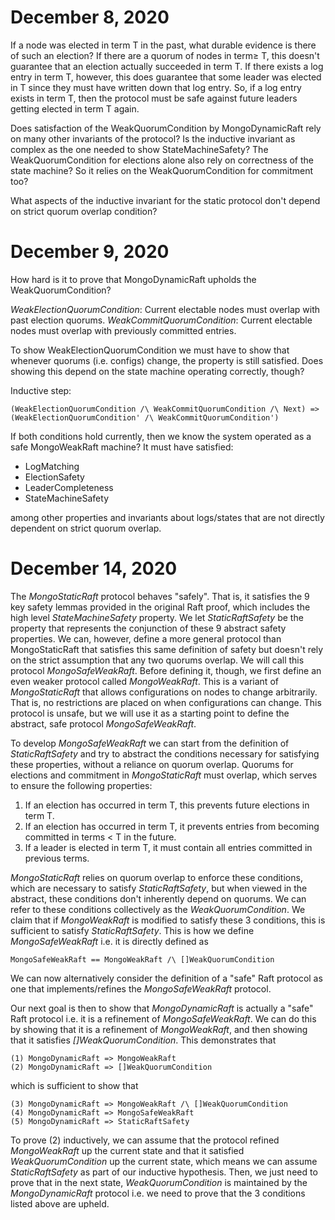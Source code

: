 # December 8, 2020

If a node was elected in term T in the past, what durable evidence is there of such an election? If there are a quorum of nodes in term≥ T, this doesn't guarantee that an election actually succeeded in term T. If there exists a log entry in term T, however, this does guarantee that some leader was elected in T since they must have written down that log entry. So, if a log entry exists in term T, then the protocol must be safe against future leaders getting elected in term T again.

Does satisfaction of the WeakQuorumCondition by MongoDynamicRaft rely on many other invariants of the protocol? Is the inductive invariant as complex as the one needed to show StateMachineSafety? The WeakQuorumCondition for elections alone also rely on correctness of the state machine? So it relies on the WeakQuorumCondition for commitment too?

What aspects of the inductive invariant for the static protocol don't depend on strict quorum overlap condition?

# December 9, 2020

How hard is it to prove that MongoDynamicRaft upholds the WeakQuorumCondition?

*WeakElectionQuorumCondition*: Current electable nodes must overlap with past election quorums.
*WeakCommitQuorumCondition*: Current electable nodes must overlap with previously committed entries.

To show WeakElectionQuorumCondition we must have to show that whenever quorums (i.e. configs) change, the property is still satisfied. Does showing this depend on the state machine operating correctly, though?

Inductive step:

```tla
(WeakElectionQuorumCondition /\ WeakCommitQuorumCondition /\ Next) =>
(WeakElectionQuorumCondition' /\ WeakCommitQuorumCondition')
```

If both conditions hold currently, then we know the system operated as a safe MongoWeakRaft machine? It must have satisfied:

- LogMatching
- ElectionSafety
- LeaderCompleteness
- StateMachineSafety

among other properties and invariants about logs/states that are not directly dependent on strict quorum overlap.


# December 14, 2020

The *MongoStaticRaft* protocol behaves "safely". That is, it satisfies the 9 key safety lemmas provided in the original Raft proof, which includes the high level *StateMachineSafety* property. We let *StaticRaftSafety* be the property that represents the conjunction of these 9 abstract safety properties. We can, however, define a more general protocol than MongoStaticRaft that satisfies this same definition of safety but doesn't rely on the strict assumption that any two quorums overlap. We will call this protocol *MongoSafeWeakRaft*. Before defining it, though, we first define an even weaker protocol called *MongoWeakRaft*. This is a variant of *MongoStaticRaft* that allows configurations on nodes to change arbitrarily. That is, no restrictions are placed on when configurations can change. This protocol is unsafe, but we will use it as a starting point to define the abstract, safe protocol *MongoSafeWeakRaft*.

To develop *MongoSafeWeakRaft* we can start from the definition of *StaticRaftSafety* and try to abstract the conditions necessary for satisfying these properties, without a reliance on quorum overlap. Quorums for elections and commitment in *MongoStaticRaft* must overlap, which serves to ensure the following properties:

1. If an election has occurred in term T, this prevents future elections in term T.
2. If an election has occurred in term T, it prevents entries from becoming committed in terms < T in the future.
3. If a leader is elected in term T, it must contain all entries committed in previous terms.

*MongoStaticRaft* relies on quorum overlap to enforce these conditions, which are necessary to satisfy *StaticRaftSafety*, but when viewed in the abstract, these conditions don't inherently depend on quorums. We can refer to these conditions collectively as the *WeakQuorumCondition*. We claim that if *MongoWeakRaft* is modified to satisfy these 3 conditions, this is sufficient to satisfy *StaticRaftSafety*. This is how we define *MongoSafeWeakRaft* i.e. it is directly defined as 

```
MongoSafeWeakRaft == MongoWeakRaft /\ []WeakQuorumCondition
```
We can now alternatively consider the definition of a "safe" Raft protocol as one that implements/refines the *MongoSafeWeakRaft* protocol. 

Our next goal is then to show that *MongoDynamicRaft* is actually a "safe" Raft protocol i.e. it is a refinement of *MongoSafeWeakRaft*. We can do this by showing that it is a refinement of *MongoWeakRaft*, and then showing that it satisfies *[]WeakQuorumCondition*. This demonstrates that

```
(1) MongoDynamicRaft => MongoWeakRaft
(2) MongoDynamicRaft => []WeakQuorumCondition
```
which is sufficient to show that
```
(3) MongoDynamicRaft => MongoWeakRaft /\ []WeakQuorumCondition
(4) MongoDynamicRaft => MongoSafeWeakRaft
(5) MongoDynamicRaft => StaticRaftSafety
```
To prove (2) inductively, we can assume that the protocol refined *MongoWeakRaft* up the current state and that it satisfied *WeakQuorumCondition* up the current state, which means we can assume *StaticRaftSafety* as part of our inductive hypothesis. Then, we just need to prove that in the next state, *WeakQuorumCondition* is maintained by the *MongoDynamicRaft* protocol i.e. we need to prove that the 3 conditions listed above are upheld.



